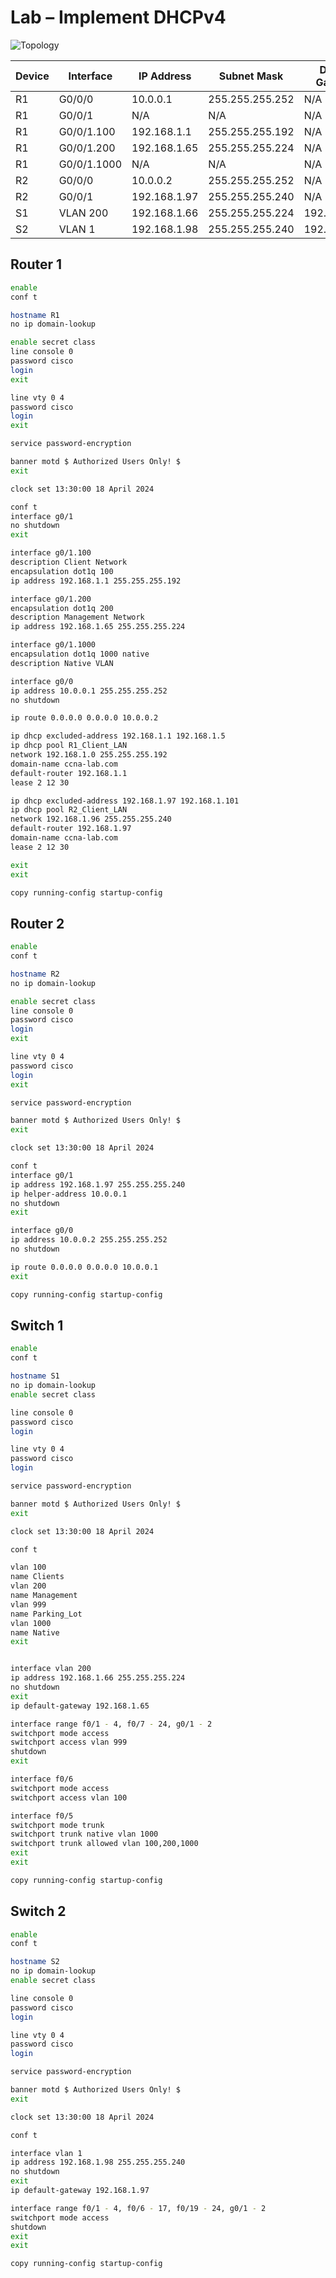 # Lab – Implement DHCPv4

![Topology](../images/topology%20dhcp%20lab.png)

| Device | Interface   | IP Address               | Subnet Mask     | Default Gateway |
|--------|-------------|--------------------------|-----------------|-----------------|
| R1     | G0/0/0      | 10.0.0.1  |255.255.255.252              |N/A              |
| R1     | G0/0/1      | N/A                      | N/A             | N/A             |
| R1     | G0/0/1.100  | 192.168.1.1              | 255.255.255.192 | N/A             |
| R1     | G0/0/1.200  | 192.168.1.65             | 255.255.255.224 | N/A             |
| R1     | G0/0/1.1000 | N/A                      | N/A             | N/A             |
| R2     | G0/0/0      | 10.0.0.2                 | 255.255.255.252 | N/A             |
| R2     | G0/0/1      | 192.168.1.97             | 255.255.255.240 | N/A             |
| S1     | VLAN 200    | 192.168.1.66             | 255.255.255.224 | 192.168.1.65    |
| S2     | VLAN 1      | 192.168.1.98             | 255.255.255.240 | 192.168.1.97    |


## Router 1

```bash
enable 
conf t

hostname R1
no ip domain-lookup

enable secret class
line console 0
password cisco
login
exit

line vty 0 4
password cisco
login
exit

service password-encryption

banner motd $ Authorized Users Only! $
exit

clock set 13:30:00 18 April 2024

conf t
interface g0/1
no shutdown
exit

interface g0/1.100
description Client Network
encapsulation dot1q 100
ip address 192.168.1.1 255.255.255.192

interface g0/1.200
encapsulation dot1q 200
description Management Network
ip address 192.168.1.65 255.255.255.224

interface g0/1.1000
encapsulation dot1q 1000 native
description Native VLAN

interface g0/0
ip address 10.0.0.1 255.255.255.252
no shutdown

ip route 0.0.0.0 0.0.0.0 10.0.0.2

ip dhcp excluded-address 192.168.1.1 192.168.1.5
ip dhcp pool R1_Client_LAN
network 192.168.1.0 255.255.255.192
domain-name ccna-lab.com
default-router 192.168.1.1
lease 2 12 30

ip dhcp excluded-address 192.168.1.97 192.168.1.101
ip dhcp pool R2_Client_LAN
network 192.168.1.96 255.255.255.240
default-router 192.168.1.97
domain-name ccna-lab.com
lease 2 12 30

exit
exit

copy running-config startup-config
```

## Router 2

```bash
enable 
conf t

hostname R2
no ip domain-lookup

enable secret class
line console 0
password cisco
login
exit

line vty 0 4
password cisco
login
exit

service password-encryption

banner motd $ Authorized Users Only! $
exit

clock set 13:30:00 18 April 2024

conf t
interface g0/1
ip address 192.168.1.97 255.255.255.240
ip helper-address 10.0.0.1
no shutdown
exit

interface g0/0
ip address 10.0.0.2 255.255.255.252
no shutdown

ip route 0.0.0.0 0.0.0.0 10.0.0.1
exit

copy running-config startup-config
```

## Switch 1

```bash
enable
conf t

hostname S1
no ip domain-lookup
enable secret class

line console 0
password cisco
login

line vty 0 4
password cisco
login

service password-encryption

banner motd $ Authorized Users Only! $
exit

clock set 13:30:00 18 April 2024

conf t

vlan 100
name Clients
vlan 200
name Management
vlan 999
name Parking_Lot
vlan 1000
name Native
exit


interface vlan 200
ip address 192.168.1.66 255.255.255.224
no shutdown
exit
ip default-gateway 192.168.1.65

interface range f0/1 - 4, f0/7 - 24, g0/1 - 2
switchport mode access
switchport access vlan 999
shutdown
exit

interface f0/6
switchport mode access
switchport access vlan 100

interface f0/5
switchport mode trunk
switchport trunk native vlan 1000
switchport trunk allowed vlan 100,200,1000
exit
exit

copy running-config startup-config
```

## Switch 2

```bash
enable
conf t

hostname S2
no ip domain-lookup
enable secret class

line console 0
password cisco
login

line vty 0 4
password cisco
login

service password-encryption

banner motd $ Authorized Users Only! $
exit

clock set 13:30:00 18 April 2024

conf t

interface vlan 1
ip address 192.168.1.98 255.255.255.240
no shutdown
exit
ip default-gateway 192.168.1.97

interface range f0/1 - 4, f0/6 - 17, f0/19 - 24, g0/1 - 2
switchport mode access
shutdown
exit
exit

copy running-config startup-config
```